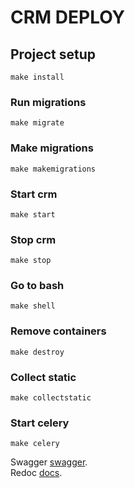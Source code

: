 # CRM DEPLOY

## Project setup
```
make install
```

### Run migrations
```
make migrate
```

### Make migrations
```
make makemigrations
```

### Start crm
```
make start
```

### Stop crm
```
make stop
```

### Go to bash
```
make shell
```

### Remove containers
```
make destroy
```

### Collect static
```
make collectstatic
```

### Start celery
```
make celery
```

Swagger [swagger](http://localhost:8010/swagger/).<br>
Redoc [docs](http://localhost:8010/swagger/redoc/).
